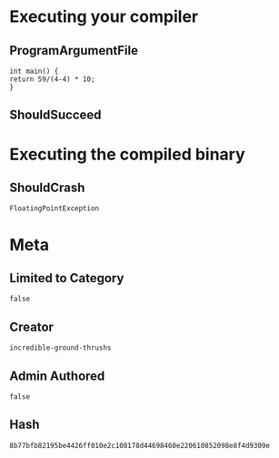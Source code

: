 # Executing your compiler

## ProgramArgumentFile

```
int main() {
return 59/(4-4) * 10;
}
```

## ShouldSucceed

# Executing the compiled binary

## ShouldCrash

```
FloatingPointException
```

# Meta

## Limited to Category

```
false
```

## Creator

```
incredible-ground-thrushs
```

## Admin Authored

```
false
```

## Hash

```
8b77bfb82195be4426ff010e2c108178d44698460e220610852098e8f4d9309e
```
